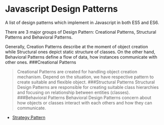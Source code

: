 # Javascript Design Patterns
A list of design patterns which implement in Javascript in both ES5 and ES6.

There are 3 major groups of Design Pattern: Creational Patterns, Structural Patterns and Behavioral Patterns.

Generally, Creation Patterns describe at the moment of object creation while Structural ones depict static structure of
classes. On the other hand, Behavioral Patterns define a flow of data, how instances communicate with other ones.
###Creational Patterns
> Creational Patterns are created for handling object creation mechanism. 
> Depend on the situation, we have respective pattern to create suitable and flexible object.
###Structural Patterns
> Structural Design Patterns are responsible for creating suitable class hierarchies
> and focusing on relationship between entities (classes).
###Behavioral Patterns
> Behavioral Design Patterns concern about how objects or classes interact with each others
> and how they can communicate.

* [Strategy Pattern](strategy/)

